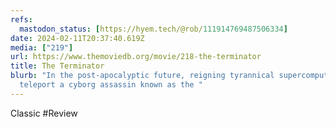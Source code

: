 ```yaml
---
refs:
  mastodon_status: [https://hyem.tech/@rob/111914769487506334]
date: 2024-02-11T20:37:40.619Z
media: ["219"]
url: https://www.themoviedb.org/movie/218-the-terminator
title: The Terminator
blurb: "In the post-apocalyptic future, reigning tyrannical supercomputers
  teleport a cyborg assassin known as the "
---
```


Classic #Review
